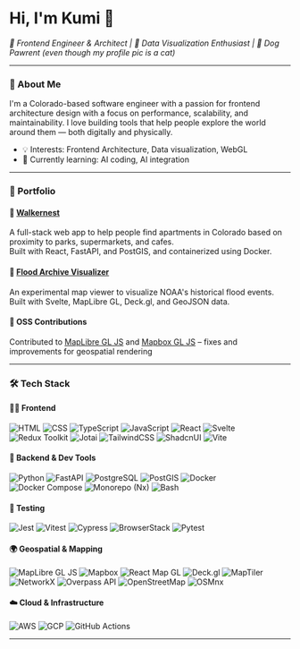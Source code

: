 # Hi, I'm Kumi 👋  
_🧱 Frontend Engineer & Architect | 🎨 Data Visualization Enthusiast | 🐾 Dog Pawrent (even though my profile pic is a cat)_

---

### 🧭 About Me

I'm a Colorado-based software engineer with a passion for frontend architecture design with a focus on performance, scalability, and maintainability. I love building tools that help people explore the world around them — both digitally and physically.

- 💡 Interests: Frontend Architecture, Data visualization, WebGL
- 🌱 Currently learning: AI coding, AI integration   

---

### 🌟 Portfolio

#### 🏡 [Walkernest](https://github.com/kumilange/walkernest)  
A full-stack web app to help people find apartments in Colorado based on proximity to parks, supermarkets, and cafes.  
Built with React, FastAPI, and PostGIS, and containerized using Docker.

#### 🌊 [Flood Archive Visualizer](https://github.com/kumilange/flood-archive-vis-svelte)  
An experimental map viewer to visualize NOAA's historical flood events.  
Built with Svelte, MapLibre GL, Deck.gl, and GeoJSON data.

#### 🧩 OSS Contributions  
Contributed to [MapLibre GL JS](https://github.com/maplibre/maplibre-gl-js/pulls?q=is%3Apr++author%3Akumilange) and [Mapbox GL JS](https://github.com/mapbox/mapbox-gl-js/pulls?q=is%3Apr++author%3Akumilange+) – fixes and improvements for geospatial rendering  

---

### 🛠 Tech Stack
#### 🧑‍💻 Frontend

![HTML](https://img.shields.io/badge/-HTML5-E34F26?style=flat&logo=html5&logoColor=white)
![CSS](https://img.shields.io/badge/-CSS-2965F1?style=flat&logo=css3&logoColor=white)
![TypeScript](https://img.shields.io/badge/-TypeScript-3178C6?style=flat&logo=typescript&logoColor=white)
![JavaScript](https://img.shields.io/badge/-JavaScript-F7DF1E?style=flat&logo=javascript&logoColor=white)
![React](https://img.shields.io/badge/-React-61DAFB?style=flat&logo=react&logoColor=white)
![Svelte](https://img.shields.io/badge/-Svelte-FF3E00?style=flat&logo=svelte&logoColor=white)
![Redux Toolkit](https://img.shields.io/badge/-Redux%20Toolkit-764ABC?style=flat&logo=redux&logoColor=white)
![Jotai](https://img.shields.io/badge/-Jotai-1C1C1C?style=flat&logo=jotai&logoColor=white)
![TailwindCSS](https://img.shields.io/badge/-TailwindCSS-06B6D4?style=flat&logo=tailwindcss&logoColor=white)
![ShadcnUI](https://img.shields.io/badge/-ShadcnUI-111827?style=flat&logo=shadcn&logoColor=white)
![Vite](https://img.shields.io/badge/-Vite-646CFF?style=flat&logo=vite&logoColor=white)

#### 🔧 Backend & Dev Tools

![Python](https://img.shields.io/badge/-Python-3776AB?style=flat&logo=python&logoColor=white)
![FastAPI](https://img.shields.io/badge/-FastAPI-009688?style=flat&logo=fastapi&logoColor=white)
![PostgreSQL](https://img.shields.io/badge/-PostgreSQL-336791?style=flat&logo=postgresql&logoColor=white)
![PostGIS](https://img.shields.io/badge/-PostGIS-336791?style=flat&logo=postgresql&logoColor=white)
![Docker](https://img.shields.io/badge/-Docker-2496ED?style=flat&logo=docker&logoColor=white)
![Docker Compose](https://img.shields.io/badge/-Docker%20Compose-2496ED?style=flat&logo=docker&logoColor=white)
![Monorepo (Nx)](https://img.shields.io/badge/-Nx-143055?style=flat&logo=nx&logoColor=white)
![Bash](https://img.shields.io/badge/-Bash-4EAA25?style=flat&logo=gnubash&logoColor=white)

#### 🧪 Testing

![Jest](https://img.shields.io/badge/-Jest-C21325?style=flat&logo=jest&logoColor=white)
![Vitest](https://img.shields.io/badge/-Vitest-5F7B93?style=flat&logo=vitest&logoColor=white)
![Cypress](https://img.shields.io/badge/-Cypress-17202C?style=flat&logo=cypress&logoColor=white)
![BrowserStack](https://img.shields.io/badge/-BrowserStack-FB542B?style=flat&logo=browserstack&logoColor=white)
![Pytest](https://img.shields.io/badge/-Pytest-3776AB?style=flat&logo=python&logoColor=white)

#### 🌍 Geospatial & Mapping

![MapLibre GL JS](https://img.shields.io/badge/-MapLibre%20GL%20JS-0A2D2D?style=flat&logo=maplibre&logoColor=white)
![Mapbox](https://img.shields.io/badge/-Mapbox-00A9B7?style=flat&logo=mapbox&logoColor=white)
![React Map GL](https://img.shields.io/badge/-react--map--gl-0A2D2D?style=flat&logo=react&logoColor=white)
![Deck.gl](https://img.shields.io/badge/-Deck.gl-FF3E00?style=flat&logo=deck.gl&logoColor=white)
![MapTiler](https://img.shields.io/badge/-MapTiler-0088CC?style=flat&logo=maptiler&logoColor=white)
![NetworkX](https://img.shields.io/badge/-NetworkX-FFCC00?style=flat&logo=python&logoColor=black)
![Overpass API](https://img.shields.io/badge/-Overpass--API-black?style=flat&logo=openstreetmap&logoColor=white)
![OpenStreetMap](https://img.shields.io/badge/-OpenStreetMap-7EBC6F?style=flat&logo=openstreetmap&logoColor=white)
![OSMnx](https://img.shields.io/badge/-OSMnx-1F2E45?style=flat&logo=python&logoColor=white)

#### ☁️ Cloud & Infrastructure

![AWS](https://img.shields.io/badge/-AWS-232F3E?style=flat&logo=amazonaws&logoColor=white)
![GCP](https://img.shields.io/badge/-GCP-4285F4?style=flat&logo=googlecloud&logoColor=white)
![GitHub Actions](https://img.shields.io/badge/-GitHub%20Actions-2088FF?style=flat&logo=githubactions&logoColor=white)

---
